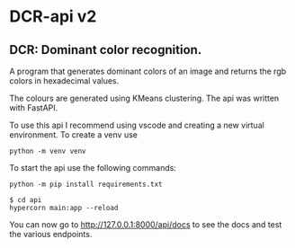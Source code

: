 # DCR-api v2
## DCR: Dominant color recognition.

A program that generates dominant colors of an image and returns the rgb colors in hexadecimal values.

The colours are generated using KMeans clustering.
The api was written with FastAPI.

To use this api I recommend using vscode and creating a new virtual environment.
To create a venv use
```terminal
python -m venv venv
```

To start the api use the following commands:
```terminal
python -m pip install requirements.txt
```
```terminal
$ cd api
hypercorn main:app --reload
```
You can now go to http://127.0.0.1:8000/api/docs to see the docs and test the various endpoints.

